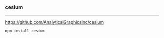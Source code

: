 ### cesium
---
https://github.com/AnalyticalGraphicsInc/cesium

```
npm install cesium
```

```
```

```
```

